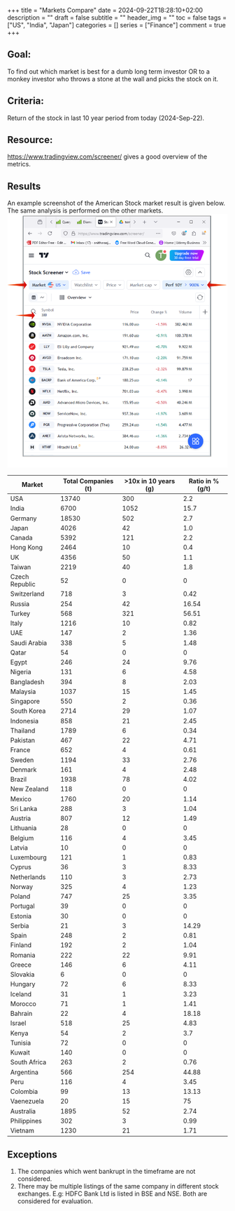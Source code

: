 +++
title = "Markets Compare"
date = 2024-09-22T18:28:10+02:00
description = ""
draft = false
subtitle = ""
header_img = ""
toc = false
tags = ["US", "India", "Japan"]
categories = []
series = ["Finance"]
comment = true
+++

## Goal:
To find out which market is best for a dumb long term investor OR to a monkey investor who throws a stone at the wall and picks the stock on it.

## Criteria:
Return of the stock in last 10 year period from today (2024-Sep-22).

## Resource:
https://www.tradingview.com/screener/ gives a good overview of the metrics.

## Results
An example screenshot of the American Stock market result is given below. 
The same analysis is performed on the other markets.
<img src="MarketCompareExample.png" title="Markets Compare" width="650"> 

| Market   | Total Companies (t) | >10x in 10 years (g) | Ratio in % (g/t) | 
| --------  | --------           | ------           | ------      |
| USA | 13740 | 300 | 2.2 |
| India | 6700 | 1052 | 15.7 |
| Germany | 18530 | 502 | 2.7 |
| Japan | 4026 | 42 | 1.0 |
| Canada | 5392 | 121 | 2.2 |
| Hong Kong | 2464 | 10 | 0.4 | 
| UK | 4356 | 50 | 1.1 | 
| Taiwan | 2219 | 40 | 1.8 | 
| Czech Republic | 52 | 0 | 0 | 
| Switzerland | 718 | 3 | 0.42 | 
| Russia | 254 | 42 | 16.54 | 
| Turkey | 568 | 321 | 56.51 | 
| Italy | 1216 | 10 | 0.82 | 
| UAE | 147 | 2 | 1.36 | 
| Saudi Arabia | 338 | 5 | 1.48 | 
| Qatar | 54 | 0 | 0 | 
| Egypt | 246 | 24 | 9.76 | 
| Nigeria | 131 | 6 | 4.58 | 
| Bangladesh | 394 | 8 | 2.03 | 
| Malaysia | 1037 | 15 | 1.45 | 
| Singapore | 550 | 2 | 0.36 | 
| South Korea | 2714 | 29 | 1.07 | 
| Indonesia | 858 | 21 | 2.45 | 
| Thailand | 1789 | 6 | 0.34 | 
| Pakistan | 467 | 22 | 4.71 | 
| France | 652 | 4 | 0.61 | 
| Sweden | 1194 | 33 | 2.76 | 
| Denmark | 161 | 4 | 2.48 | 
| Brazil | 1938 | 78 | 4.02 | 
| New Zealand | 118 | 0 | 0 | 
| Mexico | 1760 | 20 | 1.14 | 
| Sri Lanka | 288 | 3 | 1.04 | 
| Austria | 807 | 12 | 1.49 | 
| Lithuania | 28 | 0 | 0 | 
| Belgium | 116 | 4 | 3.45 | 
| Latvia | 10 | 0 | 0 | 
| Luxembourg | 121 | 1 | 0.83 | 
| Cyprus | 36 | 3 | 8.33 | 
| Netherlands | 110 | 3 | 2.73 | 
| Norway | 325 | 4 | 1.23 | 
| Poland | 747 | 25 | 3.35 | 
| Portugal | 39 | 0 | 0 | 
| Estonia | 30 | 0 | 0 | 
| Serbia | 21 | 3 | 14.29 | 
| Spain | 248 | 2 | 0.81 | 
| Finland | 192 | 2 | 1.04 | 
| Romania | 222 | 22 | 9.91 | 
| Greece | 146 | 6 | 4.11 | 
| Slovakia | 6 | 0 | 0 | 
| Hungary | 72 | 6 | 8.33 | 
| Iceland | 31 | 1 | 3.23 | 
| Morocco | 71 | 1 | 1.41 | 
| Bahrain | 22 | 4 | 18.18 | 
| Israel | 518 | 25 | 4.83 | 
| Kenya | 54 | 2 | 3.7 | 
| Tunisia | 72 | 0 | 0 | 
| Kuwait | 140 | 0 | 0 | 
| South Africa | 263 | 2 | 0.76 | 
| Argentina | 566 | 254 | 44.88 | 
| Peru | 116 | 4 | 3.45 | 
| Colombia | 99 | 13 | 13.13 | 
| Vaenezuela | 20 | 15 | 75 | 
| Australia | 1895 | 52 | 2.74 | 
| Philippines | 302 | 3 | 0.99 | 
| Vietnam | 1230 | 21 | 1.71 | 


## Exceptions
1. The companies which went bankrupt in the timeframe are not considered.
2. There may be multiple listings of the same company in different stock exchanges. 
   E.g: HDFC Bank Ltd is listed in BSE and NSE. Both are considered for evaluation.



